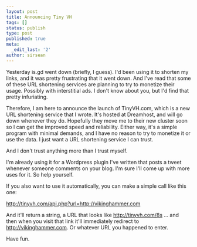 ```yaml
---
layout: post
title: Announcing Tiny VH
tags: []
status: publish
type: post
published: true
meta:
  _edit_last: '2'
author: sirsean
---
```

Yesterday is.gd went down (briefly, I guess). I'd been using it to shorten my links, and it was pretty frustrating that it went down. And I've read that some of these URL shortening services are planning to try to monetize their usage. Possibly with interstitial ads. I don't know about you, but I'd find that pretty infuriating.

Therefore, I am here to announce the launch of TinyVH.com, which is a new URL shortening service that I wrote. It's hosted at Dreamhost, and will go down whenever they do. Hopefully they move me to their new cluster soon so I can get the improved speed and reliability. Either way, it's a simple program with minimal demands, and I have no reason to try to monetize it or use the data. I just want a URL shortening service I can trust.

And I don't trust anything more than I trust myself.

I'm already using it for a Wordpress plugin I've written that posts a tweet whenever someone comments on your blog. I'm sure I'll come up with more uses for it. So help yourself.

If you also want to use it automatically, you can make a simple call like this one:

http://tinyvh.com/api.php?url=http://vikinghammer.com

And it'll return a string, a URL that looks like <a href="http://tinyvh.com/8s">http://tinyvh.com/8s</a> ... and then when you visit that link it'll immediately redirect to <a href="http://vikinghammer.com">http://vikinghammer.com</a>. Or whatever URL you happened to enter.

Have fun.
